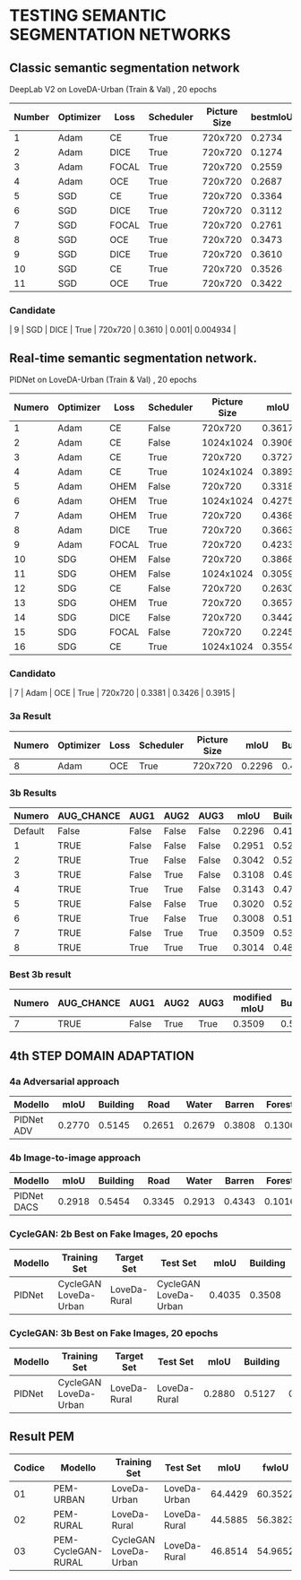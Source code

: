 # TESTING SEMANTIC SEGMENTATION NETWORKS


## Classic semantic segmentation network

DeepLab V2 on LoveDA-Urban (Train & Val) , 20 epochs
 
 
| Number | Optimizer | Loss  | Scheduler | Picture Size | bestmIoU | lr   | Latency (s) |
|--------|-----------|-------|-----------|--------------|---------|------|-------------|
| 1      | Adam      | CE    | True      | 720x720      | 0.2734  | 0.001| 0.005340    |
| 2      | Adam      | DICE  | True      | 720x720      | 0.1274  | 0.001| 0.005236    |
| 3      | Adam      | FOCAL | True      | 720x720      | 0.2559  | 0.001| 0.005734    |
| 4      | Adam      | OCE   | True      | 720x720      | 0.2687  | 0.001| 0.005383    |
| 5      | SGD       | CE    | True      | 720x720      | 0.3364  | 0.01 | 0.005062    |
| 6      | SGD       | DICE  | True      | 720x720      | 0.3112  | 0.01 | 0.005163    |
| 7      | SGD       | FOCAL | True      | 720x720      | 0.2761  | 0.01 | 0.005105    |
| 8      | SGD       | OCE   | True      | 720x720      | 0.3473  | 0.01 | 0.004744    |
| 9      | SGD       | DICE  | True      | 720x720      | 0.3610  | 0.001| 0.004934    |
| 10     | SGD       | CE    | True      | 720x720      | 0.3526  | 0.001| 0.005232    |
| 11     | SGD       | OCE   | True      | 720x720      | 0.3422  | 0.001| 0.005422    |


### Candidate
| 9      | SGD       | DICE  | True      | 720x720      | 0.3610  | 0.001| 0.004934    |




## Real-time semantic segmentation network.

PIDNet on LoveDA-Urban (Train & Val) , 20 epochs 

| Numero | Optimizer | Loss  | Scheduler | Picture Size | mIoU   | Latency (sec) |
|--------|-----------|-------|-----------|--------------|--------|---------------|
| 1      | Adam      | CE    | False     | 720x720      | 0.3617 | 0.029         |
| 2      | Adam      | CE    | False     | 1024x1024    | 0.3906 | 0.027         |
| 3      | Adam      | CE    | True      | 720x720      | 0.3727 | 0.029         |
| 4      | Adam      | CE    | True      | 1024x1024    | 0.3893 | 0.027         |
| 5      | Adam      | OHEM  | False     | 720x720      | 0.3318 | 0.034         |
| 6      | Adam      | OHEM  | True      | 1024x1024    | 0.4275 | 0.033         |
| 7      | Adam      | OHEM  | True      | 720x720      | 0.4368 | 0.030         |
| 8      | Adam      | DICE  | True      | 720x720      | 0.3663 | 0.033         |
| 9      | Adam      | FOCAL | True      | 720x720      | 0.4233 | 0.033         |
| 10     | SDG       | OHEM  | False     | 720x720      | 0.3868 | 0.035         |
| 11     | SDG       | OHEM  | False     | 1024x1024    | 0.3059 | 0.031         |
| 12     | SDG       | CE    | False     | 720x720      | 0.2630 | 0.029         |
| 13     | SDG       | OHEM  | True      | 720x720      | 0.3657 | 0.033         |
| 14     | SDG       | DICE  | False     | 720x720      | 0.3442 | 0.033         |
| 15     | SDG       | FOCAL | False     | 720x720      | 0.2245 | 0.033         |
| 16     | SDG       | CE    | True      | 1024x1024    | 0.3554 | 0.027         |



### Candidato
| 7      | Adam      | OCE   | True      | 720x720      | 0.3381 | 0.3426  | 0.3915        |

### 3a Result

| Numero | Optimizer | Loss  | Scheduler | Picture Size | mIoU | Building | Road   | Water  | Barren | Forest  | Grassland | Farmland |
|--------|-----------|-------|-----------|--------------|---------------|----------|--------|--------|--------|---------|-----------|----------|
| 8      | Adam      | OCE   | True      | 720x720      | 0.2296        | 0.4158   | 0.2176 | 0.1666 | 0.3349 | 0.0590  | 0.1415    | 0.2716   |



### 3b Results

| Numero | AUG_CHANCE | AUG1  | AUG2  | AUG3  | mIoU | Building | Road   | Water  | Barren | Forest  | Grassland | Farmland |
|--------|------------|-------|-------|-------|---------------|----------|--------|--------|--------|---------|-----------|----------|
| Default| False      | False | False | False | 0.2296        | 0.4158   | 0.2176 | 0.1666 | 0.3349 | 0.0590  | 0.1415    | 0.2716   |
| 1      | TRUE       | False | False | False | 0.2951        | 0.5217   | 0.3381 | 0.3098 | 0.3188 | 0.0673  | 0.0839    | 0.4262   |
| 2      | TRUE       | True  | False | False | 0.3042        | 0.5255   | 0.3789 | 0.3074 | 0.4121 | 0.0377  | 0.0265    | 0.4417   |
| 3      | TRUE       | False | True  | False | 0.3108        | 0.4900   | 0.3403 | 0.3097 | 0.4075 | 0.0582  | 0.1526    | 0.4170   |
| 4      | TRUE       | True  | True  | False | 0.3143        | 0.4766   | 0.3495 | 0.3304 | 0.3810 | 0.0682  | 0.1779    | 0.4165   |
| 5      | TRUE       | False | False | True  | 0.3020        | 0.5257   | 0.3998 | 0.2933 | 0.3413 | 0.0708  | 0.0574    | 0.4257   |
| 6      | TRUE       | True  | False | True  | 0.3008        | 0.5102   | 0.3952 | 0.3130 | 0.3587 | 0.0457  | 0.0505    | 0.4324   |
| 7      | TRUE       | False | True  | True  | 0.3509        | 0.5306   | 0.2683 | 0.3407 | 0.4896 | 0.1072  | 0.2865    | 0.4332   |
| 8      | TRUE       | True  | True  | True  | 0.3014        | 0.4877   | 0.3868 | 0.3008 | 0.3700 | 0.0586  | 0.1589    | 0.3472   |


### Best 3b result

| Numero | AUG_CHANCE | AUG1  | AUG2  | AUG3  | modified mIoU | Building | Road   | Water  | Barren | Forest  | Grassland | Farmland |
|--------|------------|-------|-------|-------|---------------|----------|--------|--------|--------|---------|-----------|----------|
| 7      | TRUE       | False | True  | True  | 0.3509        | 0.5306   | 0.2683 | 0.3407 | 0.4896 | 0.1072  | 0.2865    | 0.4332   |

## 4th STEP DOMAIN ADAPTATION

### 4a Adversarial approach

| Modello               | mIoU   | Building | Road   | Water  | Barren | Forest  | Grassland | Farmland |
|-----------------------|--------|----------|--------|--------|--------|---------|-----------|----------|
| PIDNet ADV            | 0.2770 | 0.5145   | 0.2651 | 0.2679 | 0.3808 | 0.1306  | 0.0585    | 0.3217   |

### 4b Image-to-image approach

| Modello               | mIoU   | Building | Road   | Water  | Barren | Forest  | Grassland | Farmland |
|-----------------------|--------|----------|--------|--------|--------|---------|-----------|----------|
| PIDNet  DACS          | 0.2918 | 0.5454   | 0.3345 | 0.2913 | 0.4343 | 0.1016  | 0.2310    | 0.3959  |



### CycleGAN: 2b Best on Fake Images, 20 epochs

| Modello      | Training Set          | Target Set     | Test Set             | mIoU   | Building | Road   | Water  | Barren | Forest  | Grassland | Farmland |
|--------------|-----------------------|----------------|----------------------|--------|----------|--------|--------|--------|---------|-----------|----------|
| PIDNet       | CycleGAN LoveDa-Urban | LoveDa-Rural   | CycleGAN LoveDa-Urban| 0.4035 | 0.3508   | 0.4845 | 0.5442 | 0.6434 | 0.0919  | 0.3659    | 0.3440   |



### CycleGAN: 3b Best on Fake Images, 20 epochs

| Modello       | Training Set          | Target Set     | Test Set             | mIoU   | Building | Road   | Water  | Barren | Forest  | Grassland | Farmland |
|---------------|-----------------------|----------------|----------------------|--------|----------|--------|--------|--------|---------|-----------|----------|
| PIDNet        | CycleGAN LoveDa-Urban | LoveDa-Rural   | LoveDa-Rural         | 0.2880 | 0.5127   | 0.1962 | 0.3027 | 0.4716 | 0.0625  | 0.0353    | 0.4349   |



## Result PEM

| Codice | Modello               | Training Set          | Test Set          | mIoU    | fwIoU   | mACC    | pACC    |
|--------|-----------------------|-----------------------|-------------------|---------|---------|---------|---------|
| 01     | PEM-URBAN             | LoveDa-Urban          | LoveDa-Urban      | 64.4429 | 60.3522 | 75.1795 | 74.5604 |
| 02     | PEM-RURAL             | LoveDa-Rural          | LoveDa-Rural      | 44.5885 | 56.3823 | 54.6906 | 71.6951 |
| 03     | PEM-CycleGAN-RURAL    | CycleGAN LoveDa-Urban | LoveDa-Rural      | 46.8514 | 54.9652 | 62.2863 | 68.8383 |
